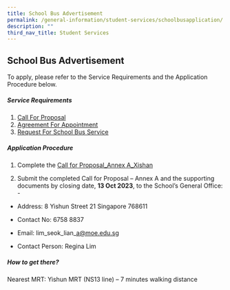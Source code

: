 ```yaml
---
title: School Bus Advertisement
permalink: /general-information/student-services/schoolbusapplication/
description: ""
third_nav_title: Student Services
---
```

##        School Bus Advertisement

 
To apply, please refer to the Service Requirements and the Application Procedure below.

       
##### Service Requirements
1. [Call For Proposal](/files/c1e54bb4.pdf)
2. [Agreement For Appointment](/files/agreement%20for%20appointment.pdf)
3. [Request For School Bus Service](/files/request%20for%20school%20bus%20service.pdf)

     
##### Application Procedure
           
1. Complete the [Call for Proposal_Annex A_Xishan](/files/call%20for%20proposal_annex%20a_xishan.pdf)

2. Submit the completed Call for Proposal – Annex A and the supporting documents by closing date, **13 Oct 2023**, to the School’s General Office: -

* Address: 8 Yishun Street 21 Singapore 768611

* Contact No: 6758 8837

* Email: lim\_seok\_lian\_a@moe.edu.sg

* Contact Person: Regina Lim

##### How to get there?
        
Nearest MRT: Yishun MRT (NS13 line) – 7 minutes walking distance